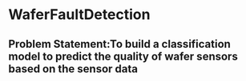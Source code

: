 # WaferFaultDetection

## Problem Statement:To build a classification model to predict the quality of wafer sensors based on the sensor data
